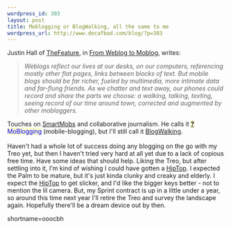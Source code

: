 ```yaml
--- 
wordpress_id: 303
layout: post
title: Moblogging or BlogWalking, all the same to me
wordpress_url: http://www.decafbad.com/blog/?p=303
---
```

Justin Hall of <a href="http://www.thefeature.com">TheFeature</a>, in <a href="http://www.thefeature.com/index.jsp?url=article.jsp?pageid=24815">From Weblog to Moblog</a>, writes:<blockquote><i>Weblogs reflect our lives at our desks, on our computers, referencing mostly other flat pages, links between blocks of text. But mobile blogs should be far richer, fueled by multimedia, more intimate data and far-flung friends. As we chatter and text away, our phones could record and share the parts we choose: a walking, talking, texting, seeing record of our time around town, corrected and augmented by other mobloggers.</i></blockquote>Touches on <a href="http://www.decafbad.com/twiki/bin/view/Main/SmartMobs">SmartMobs</a> and collaborative journalism.  He calls it <span style='background : #FFFFCE;'><a href="http://www.decafbad.com/twiki/bin/edit/Main/MoBlogging?topicparent=Main.FilterData"><b>?</b></a><font color="#0000FF">MoBlogging</font></span> (mobile-blogging), but I'll still call it <a href="http://www.decafbad.com/twiki/bin/view/Main/BlogWalking">BlogWalking</a>.
<br /><br />
Haven't had a whole lot of success doing any blogging on the go with my Treo yet, but then I haven't tried very hard at all yet due to a lack of copious free time.  Have some ideas that should help.  Liking the Treo, but after settling into it, I'm kind of wishing I could have gotten a <a href="http://www.decafbad.com/twiki/bin/view/Main/HipTop">HipTop</a>.  I expected the Palm to be mature, but it's just kinda clunky and creaky and elderly.  I expect the <a href="http://www.decafbad.com/twiki/bin/view/Main/HipTop">HipTop</a> to get slicker, and I'd like the bigger keys better - not to mention the lil camera.  But, my Sprint contract is up in a little under a year, so around this time next year I'll retire the Treo and survey the landscape again.  Hopefully there'll be a dream device out by then.
<!--more-->
shortname=ooocbh

